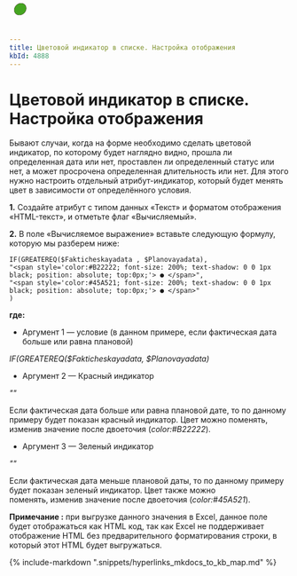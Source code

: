 ```yaml
---
title: Цветовой индикатор в списке. Настройка отображения
kbId: 4888
---
```


# Цветовой индикатор в списке. Настройка отображения

Бывают случаи, когда на форме необходимо сделать цветовой индикатор, по которому будет наглядно видно, прошла ли определенная дата или нет, проставлен ли определенный статус или нет, а может просрочена определенная длительность или нет. Для этого нужно настроить отдельный атрибут-индикатор, который будет менять цвет в зависимости от определённого условия.

**1.** Создайте атрибут с типом данных «Текст» и форматом отображения «HTML-текст», и отметьте флаг «Вычисляемый».

**2.** В поле «Вычисляемое выражение» вставьте следующую формулу, которую мы разберем ниже:

```
IF(GREATEREQ($Fakticheskayadata , $Planovayadata),
"<span style='color:#B22222; font-size: 200%; text-shadow: 0 0 1px black; position: absolute; top:0px;'> ● </span>",
"<span style='color:#45A521; font-size: 200%; text-shadow: 0 0 1px black; position: absolute; top:0px;'> ● </span>"               
)

```

**где:**

- Аргумент 1 — условие (в данном примере, если фактическая дата больше или равна плановой)

*IF(GREATEREQ($Fakticheskayadata, $Planovayadata)*

- Аргумент 2 — Красный индикатор

*"<span style='color:#B22222; font-size: 200%; text-shadow: 0 0 1px black; position: absolute; top:0px;'> ● </span>"*

Если фактическая дата больше или равна плановой дате, то по данному примеру будет показан красный индикатор. Цвет можно поменять, изменив значение после двоеточия (*color:#B22222*).

- Аргумент 3 — Зеленый индикатор

*"<span style='color:#45A521; font-size: 200%; text-shadow: 0 0 1px black; position: absolute; top:0px;'> ● </span>"*

Если фактическая дата меньше плановой даты, то по данному примеру будет показан зеленый индикатор. Цвет также можно поменять, изменив значение после двоеточия (*color:#45A521*).

**Примечание :** при выгрузке данного значения в Excel, данное поле будет отображаться как HTML код, так как Excel не поддерживает отображение HTML без предварительного форматирования строки, в который этот HTML будет выгружаться.

{% include-markdown ".snippets/hyperlinks_mkdocs_to_kb_map.md" %}
